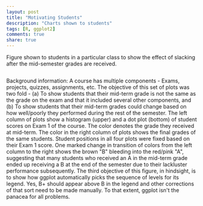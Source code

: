 ```yaml
---
layout: post
title: "Motivating Students"
description: "Charts shown to students"
tags: [R, ggplot2]
comments: true
share: true
---
```


Figure shown to students in a particular class to show the effect of slacking after the mid-semester grades are received.

<img src="http://4.bp.blogspot.com/-yUzsDf-cRbQ/UWndb8_IXDI/AAAAAAAACNo/Fbn6qrt32as/s1600/Exam1-4panels-Right-Final+Grade.png" alt="">

Background information: A course has multiple components - Exams, projects, quizzes, assignments, etc. The objective of this set of plots was two fold - (a) To show students that their mid-term grade is not the same as the grade on the exam and that it included several other components, and (b) To show students that their mid-term grades could change based on how well/poorly they performed during the rest of the semester. The left column of plots show a histogram (upper) and a dot plot (bottom) of student scores on Exam 1 of the course. The color denotes the grade they received at mid-term. The color in the right column of plots shows the final grades of the same students. Student positions in all four plots were fixed based on their Exam 1 score.  One marked change in transition of colors from the left column to the right shows the brown "B" bleeding into the red/pink "A", suggesting that many students who received an A in the mid-term grade ended up receiving a B at the end of the semester due to their lackluster performance subsequently. The third objective of this figure, in hindsight, is to show how ggplot automatically picks the sequence of levels for its legend. Yes, B+ should appear above B in the legend and other corrections of that sort need to be made manually. To that extent, ggplot isn't the panacea for all problems.
